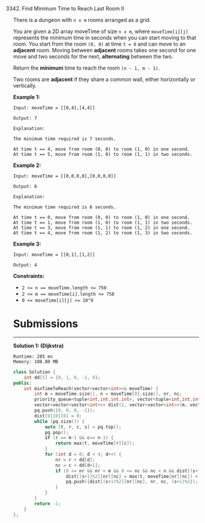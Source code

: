 3342. Find Minimum Time to Reach Last Room II

There is a dungeon with `n x m` rooms arranged as a grid.

You are given a 2D array moveTime of size `n x m`, where `moveTime[i][j]` represents the minimum time in seconds when you can start moving to that room. You start from the room `(0, 0)` at time `t = 0` and can move to an **adjacent** room. Moving between **adjacent** rooms takes one second for one move and two seconds for the next, **alternating** between the two.

Return the **minimum** time to reach the room `(n - 1, m - 1)`.

Two rooms are **adjacent** if they share a common wall, either horizontally or vertically.

 

**Example 1:**
```
Input: moveTime = [[0,4],[4,4]]

Output: 7

Explanation:

The minimum time required is 7 seconds.

At time t == 4, move from room (0, 0) to room (1, 0) in one second.
At time t == 5, move from room (1, 0) to room (1, 1) in two seconds.
```

**Example 2:**
```
Input: moveTime = [[0,0,0,0],[0,0,0,0]]

Output: 6

Explanation:

The minimum time required is 6 seconds.

At time t == 0, move from room (0, 0) to room (1, 0) in one second.
At time t == 1, move from room (1, 0) to room (1, 1) in two seconds.
At time t == 3, move from room (1, 1) to room (1, 2) in one second.
At time t == 4, move from room (1, 2) to room (1, 3) in two seconds.
```

**Example 3:**
```
Input: moveTime = [[0,1],[1,2]]

Output: 4
```
 

**Constraints:**

* `2 <= n == moveTime.length <= 750`
* `2 <= m == moveTime[i].length <= 750`
* `0 <= moveTime[i][j] <= 10^9`

# Submissions
---
**Solution 1: (Dijkstra)**
```
Runtime: 285 ms
Memory: 108.80 MB
```
```c++
class Solution {
    int dd[5] = {0, 1, 0, -1, 0};
public:
    int minTimeToReach(vector<vector<int>>& moveTime) {
        int m = moveTime.size(), n = moveTime[0].size(), nr, nc;
        priority_queue<tuple<int,int,int,int>, vector<tuple<int,int,int,int>>, greater<tuple<int,int,int,int>>> pq;
        vector<vector<vector<int>>> dist(2, vector<vector<int>>(m, vector<int>(n, INT_MAX)));
        pq.push({0, 0, 0, -1});
        dist[0][0][0] = 0;
        while (pq.size()) {
            auto [t, r, c, s] = pq.top();
            pq.pop();
            if (r == m-1 && c== n-1) {
                return max(t, moveTime[r][c]);
            }
            for (int d = 0; d < 4; d++) {
                nr = r + dd[d];
                nc = c + dd[d+1];
                if (0 <= nr && nr < m && 0 <= nc && nc < n && dist[(s+1)%2][nr][nc] > max(t, moveTime[nr][nc]) + (s == 2 ? 1: 2)) {
                    dist[(s+1)%2][nr][nc] = max(t, moveTime[nr][nc]) + (s == 0 ? 2: 1);
                    pq.push({dist[(s+1)%2][nr][nc], nr, nc, (s+1)%2});
                }
            }
        }
        return -1;
    }
};
```
